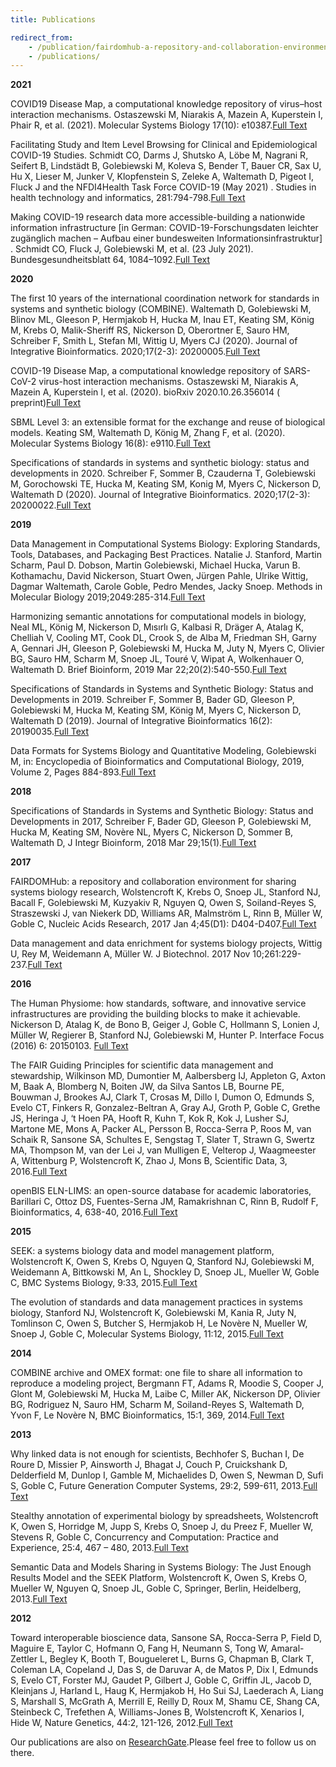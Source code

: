 ```yaml
---
title: Publications

redirect_from:
    - /publication/fairdomhub-a-repository-and-collaboration-environment-for-sharing-systems-biology-research/
    - /publications/
---
```


**2021**

COVID19 Disease Map, a computational knowledge repository of virus–host interaction mechanisms. Ostaszewski M, Niarakis
A, Mazein A, Kuperstein I, Phair R, et al. (2021). Molecular Systems Biology 17(10):
e10387.[Full Text](https://www.embopress.org/doi/full/10.15252/msb.202110387)

Facilitating Study and Item Level Browsing for Clinical and Epidemiological COVID-19 Studies. Schmidt CO, Darms J,
Shutsko A, Löbe M, Nagrani R, Seifert B, Lindstädt B, Golebiewski M, Koleva S, Bender T, Bauer CR, Sax U, Hu X, Lieser
M, Junker V, Klopfenstein S, Zeleke A, Waltemath D, Pigeot I, Fluck J and the NFDI4Health Task Force COVID-19 (May 2021)
. Studies in health technology and informatics, 281:794-798.[Full Text](https://doi.org/10.3233/SHTI210284)

Making COVID-19 research data more accessible-building a nationwide information
infrastructure [in German: COVID-19-Forschungsdaten leichter zugänglich machen – Aufbau einer bundesweiten Informationsinfrastruktur]
. Schmidt CO, Fluck J, Golebiewski M, et al. (23 July 2021). Bundesgesundheitsblatt 64,
1084–1092.[Full Text](https://doi.org/10.1007/s00103-021-03386-x)

**2020**

The first 10 years of the international coordination network for standards in systems and synthetic biology (COMBINE).
Waltemath D, Golebiewski M, Blinov ML, Gleeson P, Hermjakob H, Hucka M, Inau ET, Keating SM, König M, Krebs O,
Malik-Sheriff RS, Nickerson D, Oberortner E, Sauro HM, Schreiber F, Smith L, Stefan MI, Wittig U, Myers CJ (2020).
Journal of Integrative Bioinformatics. 2020;17(2-3): 20200005.[Full Text](https://doi.org/10.1515/jib-2020-0005)

COVID-19 Disease Map, a computational knowledge repository of SARS-CoV-2 virus-host interaction mechanisms. Ostaszewski
M, Niarakis A, Mazein A, Kuperstein I, et al. (2020). bioRxiv 2020.10.26.356014 (
preprint)[Full Text](https://doi.org/10.1101/2020.10.26.356014)

SBML Level 3: an extensible format for the exchange and reuse of biological models. Keating SM, Waltemath D, König M,
Zhang F, et al. (2020). Molecular Systems Biology 16(8): e9110.[Full Text](https://doi.org/10.15252/msb.20199110)

Specifications of standards in systems and synthetic biology: status and developments in 2020. Schreiber F, Sommer B,
Czauderna T, Golebiewski M, Gorochowski TE, Hucka M, Keating SM, Konig M, Myers C, Nickerson D, Waltemath D (2020).
Journal of Integrative Bioinformatics. 2020;17(2-3): 20200022.[Full Text](https://doi.org/10.1515/jib-2020-0022)

**2019**

Data Management in Computational Systems Biology: Exploring Standards, Tools, Databases, and Packaging Best Practices.
Natalie J. Stanford, Martin Scharm, Paul D. Dobson, Martin Golebiewski, Michael Hucka, Varun B. Kothamachu, David
Nickerson, Stuart Owen, Jürgen Pahle, Ulrike Wittig, Dagmar Waltemath, Carole Goble, Pedro Mendes, Jacky Snoep. Methods
in Molecular Biology 2019;2049:285-314.[Full Text](https://doi.org/10.1007/978-1-4939-9736-7_17)

Harmonizing semantic annotations for computational models in biology, Neal ML, König M, Nickerson D, Mısırlı G, Kalbasi
R, Dräger A, Atalag K, Chelliah V, Cooling MT, Cook DL, Crook S, de Alba M, Friedman SH, Garny A, Gennari JH, Gleeson P,
Golebiewski M, Hucka M, Juty N, Myers C, Olivier BG, Sauro HM, Scharm M, Snoep JL, Touré V, Wipat A, Wolkenhauer O,
Waltemath D. Brief Bioinform, 2019 Mar 22;20(2):540-550.[Full Text](https://doi.org/10.1093/bib/bby087)

Specifications of Standards in Systems and Synthetic Biology: Status and Developments in 2019. Schreiber F, Sommer B,
Bader GD, Gleeson P, Golebiewski M, Hucka M, Keating SM, König M, Myers C, Nickerson D, Waltemath D (2019). Journal of
Integrative Bioinformatics 16(2): 20190035.[Full Text](https://doi.org/10.1515/jib-2019-0035)

Data Formats for Systems Biology and Quantitative Modeling, Golebiewski M, in: Encyclopedia of Bioinformatics and
Computational Biology, 2019, Volume 2, Pages 884-893.[Full Text](https://doi.org/10.1016/B978-0-12-809633-8.20471-8)

**2018**

Specifications of Standards in Systems and Synthetic Biology: Status and Developments in 2017, Schreiber F, Bader GD,
Gleeson P, Golebiewski M, Hucka M, Keating SM, Novère NL, Myers C, Nickerson D, Sommer B, Waltemath D, J Integr
Bioinform, 2018 Mar 29;15(1).[Full Text](https://doi.org/10.1515/jib-2018-0013)

**2017**

FAIRDOMHub: a repository and collaboration environment for sharing systems biology research, Wolstencroft K, Krebs O,
Snoep JL, Stanford NJ, Bacall F, Golebiewski M, Kuzyakiv R, Nguyen Q, Owen S, Soiland-Reyes S, Straszewski J, van
Niekerk DD, Williams AR, Malmström L, Rinn B, Müller W, Goble C, Nucleic Acids Research, 2017 Jan 4;45(D1):
D404-D407.[Full Text](https://doi.org/10.1093/nar/gkw1032)

Data management and data enrichment for systems biology projects, Wittig U, Rey M, Weidemann A, Müller W. J Biotechnol.
2017 Nov 10;261:229-237.[Full Text](https://doi.org/10.1016/j.jbiotec.2017.06.007)

**2016**

The Human Physiome: how standards, software, and innovative service infrastructures are providing the building blocks to
make it achievable. Nickerson D, Atalag K, de Bono B, Geiger J, Goble C, Hollmann S, Lonien J, Müller W, Regierer B,
Stanford NJ, Golebiewski M, Hunter P. Interface Focus (2016) 6: 20150103. [Full Text](https://doi.org/10.1098/rsfs.2015.0103)

The FAIR Guiding Principles for scientific data management and stewardship, Wilkinson MD, Dumontier M, Aalbersberg IJ,
Appleton G, Axton M, Baak A, Blomberg N, Boiten JW, da Silva Santos LB, Bourne PE, Bouwman J, Brookes AJ, Clark T,
Crosas M, Dillo I, Dumon O, Edmunds S, Evelo CT, Finkers R, Gonzalez-Beltran A, Gray AJ, Groth P, Goble C, Grethe JS,
Heringa J, ‘t Hoen PA, Hooft R, Kuhn T, Kok R, Kok J, Lusher SJ, Martone ME, Mons A, Packer AL, Persson B, Rocca-Serra
P, Roos M, van Schaik R, Sansone SA, Schultes E, Sengstag T, Slater T, Strawn G, Swertz MA, Thompson M, van der Lei J,
van Mulligen E, Velterop J, Waagmeester A, Wittenburg P, Wolstencroft K, Zhao J, Mons B, Scientific Data, 3,
2016.[Full Text](https://doi.org/10.1038/sdata.2016.18)

openBIS ELN-LIMS: an open-source database for academic laboratories, Barillari C, Ottoz DS, Fuentes-Serna JM,
Ramakrishnan C, Rinn B, Rudolf F, Bioinformatics, 4, 638-40,
2016.[Full Text](https://doi.org/10.1093/bioinformatics/btv606)

**2015**

SEEK: a systems biology data and model management platform, Wolstencroft K, Owen S, Krebs O, Nguyen Q, Stanford NJ,
Golebiewski M, Weidemann A, Bittkowski M, An L, Shockley D, Snoep JL, Mueller W, Goble C, BMC Systems Biology, 9:33,
2015.[Full Text](https://doi.org/10.1186/s12918-015-0174-y)

The evolution of standards and data management practices in systems biology, Stanford NJ, Wolstencroft K, Golebiewski M,
Kania R, Juty N, Tomlinson C, Owen S, Butcher S, Hermjakob H, Le Novère N, Mueller W, Snoep J, Goble C, Molecular
Systems Biology, 11:12, 2015.[Full Text](https://doi.org/10.15252/msb.20156053)

**2014**

COMBINE archive and OMEX format: one file to share all information to reproduce a modeling project, Bergmann FT, Adams
R, Moodie S, Cooper J, Glont M, Golebiewski M, Hucka M, Laibe C, Miller AK, Nickerson DP, Olivier BG, Rodriguez N, Sauro
HM, Scharm M, Soiland-Reyes S, Waltemath D, Yvon F, Le Novère N, BMC Bioinformatics, 15:1, 369,
2014.[Full Text](https://doi.org/10.1186/s12859-014-0369-z)

**2013**

Why linked data is not enough for scientists, Bechhofer S, Buchan I, De Roure D, Missier P, Ainsworth J, Bhagat J, Couch
P, Cruickshank D, Delderfield M, Dunlop I, Gamble M, Michaelides D, Owen S, Newman D, Sufi S, Goble C, Future Generation
Computer Systems, 29:2, 599-611, 2013.[Full Text](https://doi.org/10.1016/j.future.2011.08.004)

Stealthy annotation of experimental biology by spreadsheets, Wolstencroft K, Owen S, Horridge M, Jupp S, Krebs O, Snoep
J, du Preez F, Mueller W, Stevens R, Goble C, Concurrency and Computation: Practice and Experience, 25:4, 467 – 480,
2013.[Full Text](https://doi.org/10.1002/cpe.2941)

Semantic Data and Models Sharing in Systems Biology: The Just Enough Results Model and the SEEK Platform, Wolstencroft
K, Owen S, Krebs O, Mueller W, Nguyen Q, Snoep JL, Goble C, Springer, Berlin, Heidelberg, 2013.[Full Text](https://link.springer.com/content/pdf/10.1007%2F978-3-642-41338-4_14.pdf)

**2012**

Toward interoperable bioscience data, Sansone SA, Rocca-Serra P, Field D, Maguire E, Taylor C, Hofmann O, Fang H,
Neumann S, Tong W, Amaral-Zettler L, Begley K, Booth T, Bougueleret L, Burns G, Chapman B, Clark T, Coleman LA, Copeland
J, Das S, de Daruvar A, de Matos P, Dix I, Edmunds S, Evelo CT, Forster MJ, Gaudet P, Gilbert J, Goble C, Griffin JL,
Jacob D, Kleinjans J, Harland L, Haug K, Hermjakob H, Ho Sui SJ, Laederach A, Liang S, Marshall S, McGrath A, Merrill E,
Reilly D, Roux M, Shamu CE, Shang CA, Steinbeck C, Trefethen A, Williams-Jones B, Wolstencroft K, Xenarios I, Hide W,
Nature Genetics, 44:2, 121-126, 2012.[Full Text](https://doi.org/10.1038/ng.1054)

Our publications are also on [ResearchGate](https://www.researchgate.net/project/FAIRDOM).Please feel free to follow us
on there.


